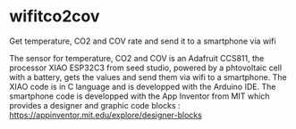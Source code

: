 # wifitco2cov
Get temperature, CO2 and COV rate and send it to a smartphone via wifi

The sensor for temperature, CO2 and COV is an Adafruit CCS811, 
the processor XIAO ESP32C3 from seed studio, powered by a phtovoltaic cell
with a battery, gets the values and send them via wifi to a smartphone.
The XIAO code is in C language and is developped with the Arduino IDE.
The smartphone code is developped with the App Inventor from MIT which
provides a designer and graphic code blocks :  https://appinventor.mit.edu/explore/designer-blocks
